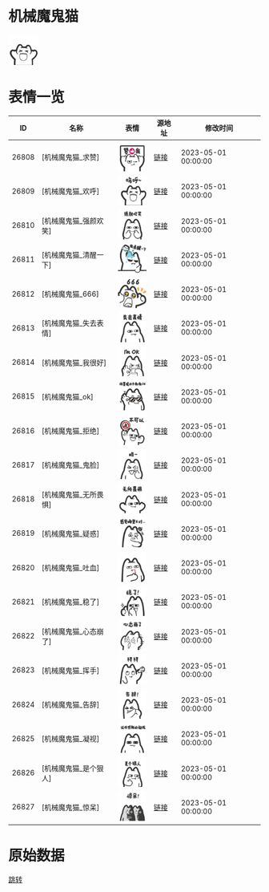 # 机械魔鬼猫

<img src="./cover.png" height="60" alt="cover" />

# 表情一览

|ID|名称|表情|源地址|修改时间|
|----|----|----|----|----|
|26808|[机械魔鬼猫_求赞]|<img src="./pic/026808_%5B机械魔鬼猫_求赞%5D.png" height="60" alt="求赞"/>|[链接](https://i0.hdslb.com/bfs/garb/69dfce6249cacc942a9c431ec725eab2e0b29edf.png)|2023-05-01 00:00:00|
|26809|[机械魔鬼猫_欢呼]|<img src="./pic/026809_%5B机械魔鬼猫_欢呼%5D.png" height="60" alt="欢呼"/>|[链接](https://i0.hdslb.com/bfs/garb/35b5bae4ff92790c2315aca0e1c7afd11af47ede.png)|2023-05-01 00:00:00|
|26810|[机械魔鬼猫_强颜欢笑]|<img src="./pic/026810_%5B机械魔鬼猫_强颜欢笑%5D.png" height="60" alt="强颜欢笑"/>|[链接](https://i0.hdslb.com/bfs/garb/46ecb8c75631e7eb937bf0c37490f04bd5772d68.png)|2023-05-01 00:00:00|
|26811|[机械魔鬼猫_清醒一下]|<img src="./pic/026811_%5B机械魔鬼猫_清醒一下%5D.png" height="60" alt="清醒一下"/>|[链接](https://i0.hdslb.com/bfs/garb/ad3e6e939aefcdb854fbd3e6508099dfd359b7d4.png)|2023-05-01 00:00:00|
|26812|[机械魔鬼猫_666]|<img src="./pic/026812_%5B机械魔鬼猫_666%5D.png" height="60" alt="666"/>|[链接](https://i0.hdslb.com/bfs/garb/7b078998f73f0d90aca024565ac44254fa62ff7a.png)|2023-05-01 00:00:00|
|26813|[机械魔鬼猫_失去表情]|<img src="./pic/026813_%5B机械魔鬼猫_失去表情%5D.png" height="60" alt="失去表情"/>|[链接](https://i0.hdslb.com/bfs/garb/b7523100ac3bf740817216079264a733001022fc.png)|2023-05-01 00:00:00|
|26814|[机械魔鬼猫_我很好]|<img src="./pic/026814_%5B机械魔鬼猫_我很好%5D.png" height="60" alt="我很好"/>|[链接](https://i0.hdslb.com/bfs/garb/a1a0cbed1ae3e7b26017f5686be6796b979d4921.png)|2023-05-01 00:00:00|
|26815|[机械魔鬼猫_ok]|<img src="./pic/026815_%5B机械魔鬼猫_ok%5D.png" height="60" alt="ok"/>|[链接](https://i0.hdslb.com/bfs/garb/b49a3bacd68f9e7c87491c8ac322ef7cde4eece2.png)|2023-05-01 00:00:00|
|26816|[机械魔鬼猫_拒绝]|<img src="./pic/026816_%5B机械魔鬼猫_拒绝%5D.png" height="60" alt="拒绝"/>|[链接](https://i0.hdslb.com/bfs/garb/1b3073f1ceae3991cbd514578e102fc5e0901521.png)|2023-05-01 00:00:00|
|26817|[机械魔鬼猫_鬼脸]|<img src="./pic/026817_%5B机械魔鬼猫_鬼脸%5D.png" height="60" alt="鬼脸"/>|[链接](https://i0.hdslb.com/bfs/garb/3412754435c7000063d16cc5011590c53adf44c5.png)|2023-05-01 00:00:00|
|26818|[机械魔鬼猫_无所畏惧]|<img src="./pic/026818_%5B机械魔鬼猫_无所畏惧%5D.png" height="60" alt="无所畏惧"/>|[链接](https://i0.hdslb.com/bfs/garb/0cc42f4bfe82a59c865048b6ea86a27a9afd68e6.png)|2023-05-01 00:00:00|
|26819|[机械魔鬼猫_疑惑]|<img src="./pic/026819_%5B机械魔鬼猫_疑惑%5D.png" height="60" alt="疑惑"/>|[链接](https://i0.hdslb.com/bfs/garb/43cd8bd0aa46dfdd22b173996e6837b609c0912a.png)|2023-05-01 00:00:00|
|26820|[机械魔鬼猫_吐血]|<img src="./pic/026820_%5B机械魔鬼猫_吐血%5D.png" height="60" alt="吐血"/>|[链接](https://i0.hdslb.com/bfs/garb/f335448b8067518c72c51754bb8223480b555fcb.png)|2023-05-01 00:00:00|
|26821|[机械魔鬼猫_稳了]|<img src="./pic/026821_%5B机械魔鬼猫_稳了%5D.png" height="60" alt="稳了"/>|[链接](https://i0.hdslb.com/bfs/garb/681f61e99de639031f0bc55c1d593433e98bb675.png)|2023-05-01 00:00:00|
|26822|[机械魔鬼猫_心态崩了]|<img src="./pic/026822_%5B机械魔鬼猫_心态崩了%5D.png" height="60" alt="心态崩了"/>|[链接](https://i0.hdslb.com/bfs/garb/aa175cb0d49a1c718863a19e342b991c47e4d782.png)|2023-05-01 00:00:00|
|26823|[机械魔鬼猫_挥手]|<img src="./pic/026823_%5B机械魔鬼猫_挥手%5D.png" height="60" alt="挥手"/>|[链接](https://i0.hdslb.com/bfs/garb/a695405b7e806914ab4bfb0cc09a544bc54090c8.png)|2023-05-01 00:00:00|
|26824|[机械魔鬼猫_告辞]|<img src="./pic/026824_%5B机械魔鬼猫_告辞%5D.png" height="60" alt="告辞"/>|[链接](https://i0.hdslb.com/bfs/garb/c7c126c66e343dd876d03dc4865ea669f8e22400.png)|2023-05-01 00:00:00|
|26825|[机械魔鬼猫_凝视]|<img src="./pic/026825_%5B机械魔鬼猫_凝视%5D.png" height="60" alt="凝视"/>|[链接](https://i0.hdslb.com/bfs/garb/71ce93eedce50cb9d237b6c4df1f6f5350335dbf.png)|2023-05-01 00:00:00|
|26826|[机械魔鬼猫_是个狠人]|<img src="./pic/026826_%5B机械魔鬼猫_是个狠人%5D.png" height="60" alt="是个狠人"/>|[链接](https://i0.hdslb.com/bfs/garb/af3ba25361e4ea5f9ea7236ed2432a544ee39c89.png)|2023-05-01 00:00:00|
|26827|[机械魔鬼猫_惊呆]|<img src="./pic/026827_%5B机械魔鬼猫_惊呆%5D.png" height="60" alt="惊呆"/>|[链接](https://i0.hdslb.com/bfs/garb/417f64fcd4119abf149094369f737984e4d4d903.png)|2023-05-01 00:00:00|

# 原始数据

[跳转](./raw.json)

